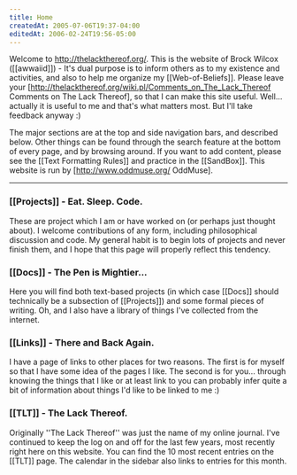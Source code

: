 ```yaml
---
title: Home
createdAt: 2005-07-06T19:37-04:00
editedAt: 2006-02-24T19:56-05:00
---
```


Welcome to http://thelackthereof.org/. This is the website of Brock Wilcox ([[awwaiid]]) - It's dual purpose is to inform others as to my existence and activities, and also to help me organize my [[Web-of-Beliefs]]. Please leave your [http://thelackthereof.org/wiki.pl/Comments_on_The_Lack_Thereof Comments on The Lack Thereof], so that I can make this site useful. Well... actually it is useful to me and that's what matters most. But I'll take feedback anyway :)

The major sections are at the top and side navigation bars, and described below. Other things can be found through the search feature at the bottom of every page, and by browsing around. If you want to add content, please see the [[Text Formatting Rules]] and practice in the [[SandBox]]. This website is run by [http://www.oddmuse.org/ OddMuse].

----

<h3>[[Projects]] - Eat. Sleep. Code.</h3>
These are project which I am or have worked on (or perhaps just thought about). I welcome contributions of any form, including philosophical discussion and code. My general habit is to begin lots of projects and never finish them, and I hope that this page will properly reflect this tendency.

<h3>[[Docs]] - The Pen is Mightier... </h3>
Here you will find both text-based projects (in which case [[Docs]] should technically be a subsection of [[Projects]]) and some formal pieces of writing. Oh, and I also have a library of things I've collected from the internet.

<h3>[[Links]] - There and Back Again.</h3>
I have a page of links to other places for two reasons. The first is for myself so that I have some idea of the pages I like. The second is for you... through knowing the things that I like or at least link to you can probably infer quite a bit of information about things I'd like to be linked to me :)

<h3>[[TLT]] - The Lack Thereof.</h3>
Originally ''The Lack Thereof'' was just the name of my online journal. I've continued to keep the log on and off for the last few years, most recently right here on this website. You can find the 10 most recent entries on the [[TLT]] page. The calendar in the sidebar also links to entries for this month.

